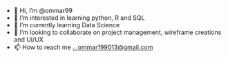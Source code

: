- 👋 Hi, I’m @ommar99
- 👀 I’m interested in learning python, R and SQL
- 🌱 I’m currently learning Data Science
- 💞️ I’m looking to collaborate on project management, wireframe creations and UI/UX
- 📫 How to reach me ...ommar199013@gmail.com

<!---
ommar99/ommar99 is a ✨ special ✨ repository because its `README.md` (this file) appears on your GitHub profile.
You can click the Preview link to take a look at your changes.
--->
